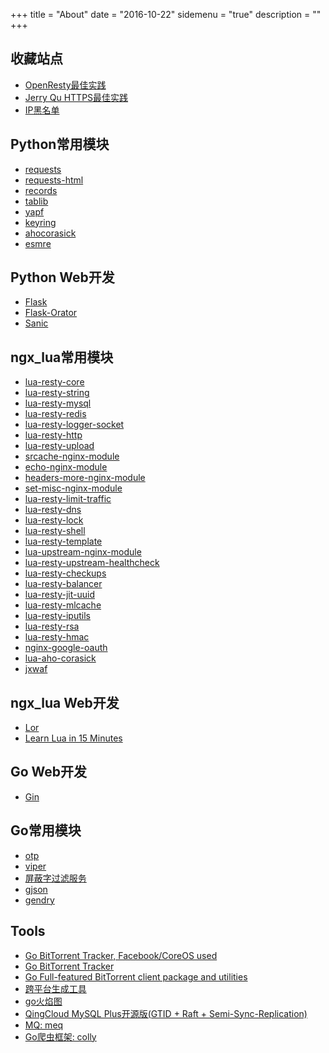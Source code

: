 +++
title = "About"
date = "2016-10-22"
sidemenu = "true"
description = ""
+++

## 收藏站点
- [OpenResty最佳实践](https://moonbingbing.gitbooks.io/openresty-best-practices/content/index.html)
- [Jerry Qu HTTPS最佳实践](https://imququ.com)
- [IP黑名单](https://github.com/firehol/blocklist-ipsets)

## Python常用模块
- [requests](https://github.com/kennethreitz/requests)
- [requests-html](https://github.com/kennethreitz/requests-html)
- [records](https://github.com/kennethreitz/records)
- [tablib](https://github.com/kennethreitz/tablib)
- [yapf](https://pypi.python.org/pypi/yapf)
- [keyring](https://pypi.python.org/pypi/keyring)
- [ahocorasick](https://pypi.python.org/pypi/ahocorasick)
- [esmre](https://pypi.python.org/pypi/esmre)

## Python Web开发
- [Flask](https://github.com/pallets/flask)
- [Flask-Orator](https://github.com/sdispater/flask-orator)
- [Sanic](https://github.com/channelcat/sanic)

## ngx_lua常用模块
- [lua-resty-core](https://github.com/openresty/lua-resty-core)
- [lua-resty-string](https://github.com/openresty/lua-resty-string)
- [lua-resty-mysql](https://github.com/openresty/lua-resty-mysql)
- [lua-resty-redis](https://github.com/openresty/lua-resty-redis)
- [lua-resty-logger-socket](https://github.com/cloudflare/lua-resty-logger-socket)
- [lua-resty-http](https://github.com/pintsized/lua-resty-http)
- [lua-resty-upload](https://github.com/openresty/lua-resty-upload)
- [srcache-nginx-module](https://github.com/openresty/srcache-nginx-module)
- [echo-nginx-module](https://github.com/openresty/echo-nginx-module)
- [headers-more-nginx-module](https://github.com/openresty/headers-more-nginx-module)
- [set-misc-nginx-module](https://github.com/openresty/set-misc-nginx-module)
- [lua-resty-limit-traffic](https://github.com/openresty/lua-resty-limit-traffic)
- [lua-resty-dns](https://github.com/openresty/lua-resty-dns)
- [lua-resty-lock](https://github.com/openresty/lua-resty-lock)
- [lua-resty-shell](https://github.com/juce/lua-resty-shell)
- [lua-resty-template](https://github.com/bungle/lua-resty-template)
- [lua-upstream-nginx-module](https://github.com/openresty/lua-upstream-nginx-module)
- [lua-resty-upstream-healthcheck](https://github.com/openresty/lua-resty-upstream-healthcheck)
- [lua-resty-checkups](https://github.com/upyun/lua-resty-checkups)
- [lua-resty-balancer](https://github.com/agentzh/lua-resty-balancer)
- [lua-resty-jit-uuid](https://github.com/thibaultcha/lua-resty-jit-uuid)
- [lua-resty-mlcache](https://github.com/thibaultcha/lua-resty-mlcache)
- [lua-resty-iputils](https://github.com/hamishforbes/lua-resty-iputils)
- [lua-resty-rsa](https://github.com/doujiang24/lua-resty-rsa)
- [lua-resty-hmac](https://github.com/jkeys089/lua-resty-hmac)
- [nginx-google-oauth](https://github.com/cloudflare/nginx-google-oauth)
- [lua-aho-corasick](https://github.com/cloudflare/lua-aho-corasick)
- [jxwaf](https://github.com/jx-sec/jxwaf)

## ngx_lua Web开发
- [Lor](https://github.com/sumory/lor)
- [Learn Lua in 15 Minutes](http://tylerneylon.com/a/learn-lua/)

## Go Web开发
- [Gin](https://github.com/gin-gonic/gin)

## Go常用模块
- [otp](https://github.com/pquerna/otp)
- [viper](https://github.com/spf13/viper)
- [屏蔽字过滤服务](https://github.com/goofansu/wego)
- [gjson](https://github.com/tidwall/gjson)
- [gendry](https://github.com/didi/gendry)

## Tools
- [Go BitTorrent Tracker, Facebook/CoreOS used](https://github.com/chihaya/chihaya)
- [Go BitTorrent Tracker](https://github.com/GrappigPanda/notorious)
- [Go Full-featured BitTorrent client package and utilities](https://github.com/anacrolix/torrent)
- [跨平台生成工具](https://github.com/laher/goxc)
- [go火焰图](https://github.com/uber/go-torch)
- [QingCloud MySQL Plus开源版(GTID + Raft + Semi-Sync-Replication)](https://github.com/radondb/xenon)
- [MQ: meq](https://github.com/meqio/meq)
- [Go爬虫框架: colly](https://github.com/gocolly/colly)
